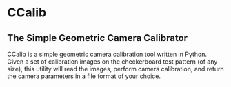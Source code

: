 # CCalib
## The Simple Geometric Camera Calibrator
CCalib is a simple geometric camera calibration tool written in Python. Given a set of calibration images on the checkerboard test pattern (of any size), this utility will read the images, perform camera calibration, and return the camera parameters in a file format of your choice.
